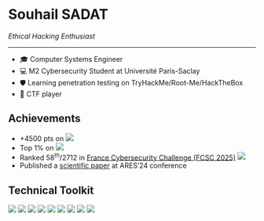 # Souhail SADAT

*Ethical Hacking Enthusiast*

---

- 🎓 Computer Systems Engineer
- 💻 M2 Cybersecurity Student at Université Paris-Saclay
- 🛡️ Learning penetration testing on TryHackMe/Root-Me/HackTheBox
- 🏴 CTF player

## Achievements

- +4500 pts on [![](https://img.shields.io/badge/Root--Me-333333?logo=rootme)](https://www.root-me.org/5ouhil)
- Top 1% on [![](https://img.shields.io/badge/TryHackMe-red?logo=tryhackme)](https://tryhackme.com/p/souhil)
- Ranked 58<sup>th</sup>/2712 in [France Cybersecurity Challenge (FCSC 2025)](https://hackropole.fr/en/ranking/fcsc2025/) ![](https://img.shields.io/badge/CTF-2D2D2D)
- Published a [scientific paper](https://dl.acm.org/doi/10.1145/3664476.3670445) at ARES’24 conference

## Technical Toolkit

![](https://img.shields.io/badge/Python-3776AB?logo=python&logoColor=FFD43B) ![](https://img.shields.io/badge/Language-00599C?logo=C&logoColor=white) ![](https://img.shields.io/badge/Linux-FCC624?logo=linux&logoColor=black) ![](https://img.shields.io/badge/Assembly-007AAC?logo=assemblyscript&logoColor=white) ![](https://img.shields.io/badge/Docker-2496ED?logo=docker&logoColor=white) ![](https://img.shields.io/badge/Burp_Suite-333333?logo=burpsuite) ![](https://img.shields.io/badge/Metasploit-005B94?logo=metasploit&logoColor=white) ![](https://img.shields.io/badge/Wireshark-1679A7?logo=wireshark) ![](https://img.shields.io/badge/Django-092E20?logo=django)  
